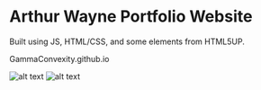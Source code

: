 # Arthur Wayne Portfolio Website

Built using JS, HTML/CSS, and some elements from HTML5UP.

GammaConvexity.github.io

![alt text](https://github.com/GammaConvexity/GammaConvexity.github.io/website/blob/main/sample.gif?raw=true)
![alt text](https://github.com/GammaConvexity/GammaConvexity.github.io/sample.gif?raw=true)
